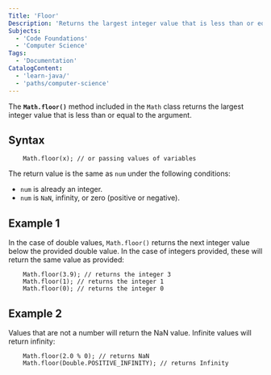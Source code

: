 ```yaml
---
Title: 'Floor'
Description: 'Returns the largest integer value that is less than or equal to the argument. When the provided value is either an integer, zero, not a number, or positive or negative infinity.'
Subjects:
  - 'Code Foundations'
  - 'Computer Science'
Tags: 
  - 'Documentation'
CatalogContent: 
  - 'learn-java/'
  - 'paths/computer-science'
---
```


The **`Math.floor()`** method included in the `Math` class returns the largest integer value that is less than or equal to the argument.

## Syntax

```pseudo
    Math.floor(x); // or passing values of variables
```

The return value is the same as `num` under the following conditions:

- `num` is already an integer.
- `num` is `NaN`, infinity, or zero (positive or negative).

## Example 1

In the case of double values, `Math.floor()` returns the next integer value below the provided double value. In the case of integers provided, these will return the same value as provided:

```pseudo
    Math.floor(3.9); // returns the integer 3
    Math.floor(1); // returns the integer 1
    Math.floor(0); // returns the integer 0
```

## Example 2

Values that are not a number will return the NaN value. Infinite values will return infinity:

```pseudo
    Math.floor(2.0 % 0); // returns NaN
    Math.floor(Double.POSITIVE_INFINITY); // returns Infinity
```
